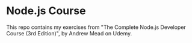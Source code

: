 # Node.js Course

This repo contains my exercises from "The Complete Node.js Developer Course (3rd Edition)",
by Andrew Mead on Udemy.
